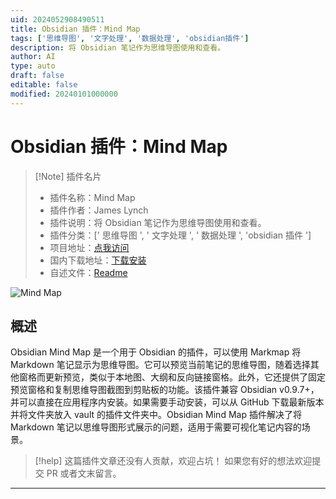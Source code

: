 ```yaml
---
uid: 2024052908490511
title: Obsidian 插件：Mind Map
tags: ['思维导图', '文字处理', '数据处理', 'obsidian插件']
description: 将 Obsidian 笔记作为思维导图使用和查看。
author: AI
type: auto
draft: false
editable: false
modified: 20240101000000
---
```


# Obsidian 插件：Mind Map

> [!Note] 插件名片
> - 插件名称：Mind Map
> - 插件作者：James Lynch
> - 插件说明：将 Obsidian 笔记作为思维导图使用和查看。
> - 插件分类：[' 思维导图 ', ' 文字处理 ', ' 数据处理 ', 'obsidian 插件 ']
> - 项目地址：[点我访问](https://github.com/lynchjames/obsidian-mind-map)
> - 国内下载地址：[下载安装](https://pkmer.cn/products/plugin/pluginMarket/?obsidian-mind-map)
> - 自述文件：[Readme](https://ghproxy.net/https://raw.githubusercontent.com/lynchjames/obsidian-mind-map/main/README.md)

![Mind Map](https://cdn.pkmer.cn/covers/obsidian-mind-map.png!pkmer)

## 概述

Obsidian Mind Map 是一个用于 Obsidian 的插件，可以使用 Markmap 将 Markdown 笔记显示为思维导图。它可以预览当前笔记的思维导图，随着选择其他窗格而更新预览，类似于本地图、大纲和反向链接窗格。此外，它还提供了固定预览窗格和复制思维导图截图到剪贴板的功能。该插件兼容 Obsidian v0.9.7+，并可以直接在应用程序内安装。如果需要手动安装，可以从 GitHub 下载最新版本并将文件夹放入 vault 的插件文件夹中。Obsidian Mind Map 插件解决了将 Markdown 笔记以思维导图形式展示的问题，适用于需要可视化笔记内容的场景。

> [!help]
> 这篇插件文章还没有人贡献，欢迎占坑！
> 如果您有好的想法欢迎提交 PR 或者文末留言。

---



